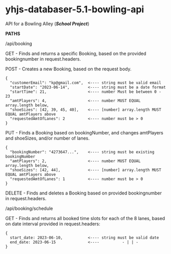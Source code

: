 # yhjs-databaser-5.1-bowling-api
API for a Bowling Alley
(***School Project***)


**PATHS**

/api/booking

  GET - Finds and returns a specific Booking, based on the provided bookingnumber in request.headers.
  
  POST - Creates a new Booking, based on the request body.
  
    {
      "customerEmail": "kp@gmail.com",  <---- string must be valid email
      "startDate": "2023-06-14",        <---- string must be a date format
      "startTime": 21,                  <---- number Must be between 0 - 23
      "amtPlayers": 4,                  <---- number MUST EQUAL array.length below,     
      "shoeSizes": [42, 39, 45, 40],    <---- [number] array.length MUST EQUAL amtPlayers above
      "requestedAmtOfLanes": 2          <---- number must be > 0
    }
   
  PUT - Finds a Booking based on bookingNumber, and changes amtPlayers and shoeSizes, and/or number of lanes.
  
    {
      "bookingNumber": "4273647...",    <---- string must be existing bookingNumber
      "amtPlayers": 2,                  <---- number MUST EQUAL array.length below,    
      "shoeSizes": [42, 44],            <---- [number] array.length MUST EQUAL amtPlayers above
      "requestedAmtOfLanes": 1          <---- number must be > 0
    }
    
  DELETE - Finds and deletes a Booking based on provided bookingnumber in request.headers.
 
/api/booking/schedule

  GET - Finds and returns all booked time slots for each of the 8 lanes, based on date interval provided in request.headers:
  
    { 
      start_date: 2023-06-10,           <---- string must be valid date
      end_date: 2023-06-15              <----          - | | -
    }
